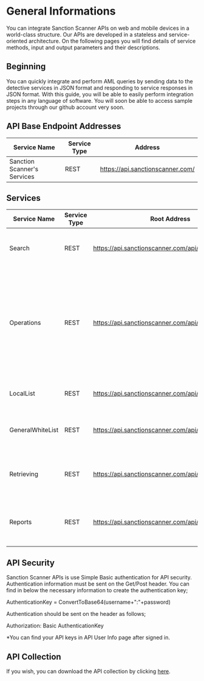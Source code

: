 # General Informations

You can integrate Sanction Scanner APIs on web and mobile devices in a world-class structure. Our APIs are developed in a stateless and service-oriented architecture. On the following pages you will find details of service methods, input and output parameters and their descriptions.


## Beginning

You can quickly integrate and perform AML queries by sending data to the detective services in JSON format and responding to service responses in JSON format. With this guide, you will be able to easily perform integration steps in any language of software. You will soon be able to access sample projects through our github account very soon.


## API Base Endpoint Addresses


Service Name        	        | Service Type   	      | Address|
------------------	        |----------------       |-----	|
 Sanction Scanner's Services 	| REST| https://api.sanctionscanner.com/	


## Services

Service Name|Service Type| Root Address|Description|
-|-|-|-|
Search|REST|https://api.sanctionscanner.com/api/Search|This service is used to perform search on the system.|
Operations|REST|https://api.sanctionscanner.com/api/Operations	|This service allows some operations to be performed on search. For example, assigning users to a search or determining the risk level of the search.|
LocalList|REST|https://api.sanctionscanner.com/api/LocalList|This service is used for local blacklist management.|
GeneralWhiteList|REST|https://api.sanctionscanner.com/api/GeneralWhiteList|This service is used for general whitelist management.|
Retrieving|REST|https://api.sanctionscanner.com/api/Retrieving|This service is used to access details of past transactions.|
Reports|REST|https://api.sanctionscanner.com/api/Reports|This service allows you to view the statistics of previous searches.|


## API Security

Sanction Scanner APIs is use Simple Basic authentication for API security. Authentication information must be sent on the Get/Post header. You can find in below the necessary information to create the authentication key;

AuthenticationKey = ConvertToBase64(username+":"+password)

Authentication should be sent on the header as follows;

Authorization: Basic AuthenticationKey

*You can find your API keys in API User Info page after signed in.

## API Collection

If you wish, you can download the API collection by clicking [here](http://developer.sanctionscanner.com/Assets/API_Collection.json).
